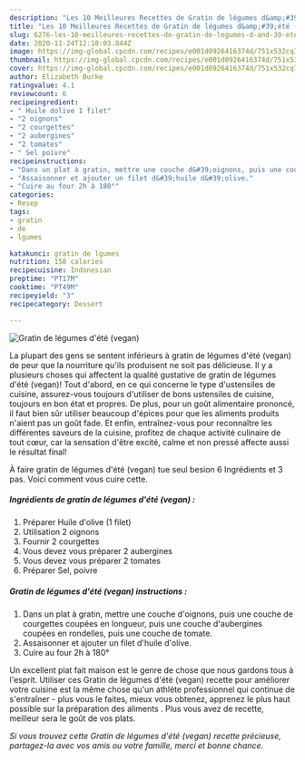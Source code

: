 ```yaml
---
description: "Les 10 Meilleures Recettes de Gratin de légumes d&amp;#39;été (vegan)"
title: "Les 10 Meilleures Recettes de Gratin de légumes d&amp;#39;été (vegan)"
slug: 6276-les-10-meilleures-recettes-de-gratin-de-legumes-d-and-39-ete-vegan
date: 2020-11-24T12:18:03.844Z
image: https://img-global.cpcdn.com/recipes/e001d0926416374d/751x532cq70/gratin-de-legumes-dete-vegan-photo-principale-de-la-recette.jpg
thumbnail: https://img-global.cpcdn.com/recipes/e001d0926416374d/751x532cq70/gratin-de-legumes-dete-vegan-photo-principale-de-la-recette.jpg
cover: https://img-global.cpcdn.com/recipes/e001d0926416374d/751x532cq70/gratin-de-legumes-dete-vegan-photo-principale-de-la-recette.jpg
author: Elizabeth Burke
ratingvalue: 4.1
reviewcount: 6
recipeingredient:
- " Huile dolive 1 filet"
- "2 oignons"
- "2 courgettes"
- "2 aubergines"
- "2 tomates"
- " Sel poivre"
recipeinstructions:
- "Dans un plat à gratin, mettre une couche d&#39;oignons, puis une couche de courgettes coupées en longueur, puis une couche d&#39;aubergines coupées en rondelles, puis une couche de tomate."
- "Assaisonner et ajouter un filet d&#39;huile d&#39;olive."
- "Cuire au four 2h à 180°"
categories:
- Resep
tags:
- gratin
- de
- lgumes

katakunci: gratin de lgumes 
nutrition: 158 calories
recipecuisine: Indonesian
preptime: "PT17M"
cooktime: "PT49M"
recipeyield: "3"
recipecategory: Dessert

---
```



![Gratin de légumes d&#39;été (vegan)](https://img-global.cpcdn.com/recipes/e001d0926416374d/751x532cq70/gratin-de-legumes-dete-vegan-photo-principale-de-la-recette.jpg)

La plupart des gens se sentent inférieurs à gratin de légumes d&#39;été (vegan) de peur que la nourriture qu'ils produisent ne soit pas délicieuse. Il y a plusieurs choses qui affectent la qualité gustative de gratin de légumes d&#39;été (vegan)! Tout d'abord, en ce qui concerne le type d'ustensiles de cuisine, assurez-vous toujours d'utiliser de bons ustensiles de cuisine, toujours en bon état et propres. De plus, pour un goût alimentaire prononcé, il faut bien sûr utiliser beaucoup d'épices pour que les aliments produits n'aient pas un goût fade. Et enfin, entraînez-vous pour reconnaître les différentes saveurs de la cuisine, profitez de chaque activité culinaire de tout cœur, car la sensation d'être excité, calme et non pressé affecte aussi le résultat final!

<!--inarticleads1-->

À faire gratin de légumes d&#39;été (vegan) tue seul besion 6 Ingrédients et 3 pas. Voici comment vous cuire cette.

##### Ingrédients de gratin de légumes d&#39;été (vegan) :

1. Préparer  Huile d&#39;olive (1 filet)
1. Utilisation 2 oignons
1. Fournir 2 courgettes
1. Vous devez vous préparer 2 aubergines
1. Vous devez vous préparer 2 tomates
1. Préparer  Sel, poivre




<!--inarticleads2-->

##### Gratin de légumes d&#39;été (vegan) instructions :

1. Dans un plat à gratin, mettre une couche d&#39;oignons, puis une couche de courgettes coupées en longueur, puis une couche d&#39;aubergines coupées en rondelles, puis une couche de tomate.
1. Assaisonner et ajouter un filet d&#39;huile d&#39;olive.
1. Cuire au four 2h à 180°




<!--inarticleads1-->

<p>
Un excellent plat fait maison est le genre de chose que nous gardons tous à l'esprit. Utiliser ces Gratin de légumes d&#39;été (vegan) recette pour améliorer votre cuisine est la même chose qu'un athlète professionnel qui continue de s'entraîner - plus vous le faites, mieux vous obtenez, apprenez le plus haut possible sur la préparation des aliments . Plus vous avez de recette, meilleur sera le goût de vos plats.
</p>

<p>
<i>Si vous trouvez cette Gratin de légumes d&#39;été (vegan) recette précieuse, partagez-la avec vos amis ou votre famille, merci et bonne chance.</i>
</p>
